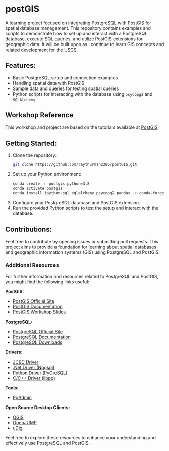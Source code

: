 # postGIS

A learning project focused on integrating PostgreSQL with PostGIS for spatial database management. This repository contains examples and scripts to demonstrate how to set up and interact with a PostgreSQL database, execute SQL queries, and utilize PostGIS extensions for geographic data. It will be built upon as I continue to learn GIS concepts and related development for the USGS.

## Features:

- Basic PostgreSQL setup and connection examples
- Handling spatial data with PostGIS
- Sample data and queries for testing spatial queries
- Python scripts for interacting with the database using `psycopg2` and `SQLAlchemy`

## Workshop Reference

This workshop and project are based on the tutorials available at [PostGIS](https://postgis.net/workshops/postgis-intro/)

## Getting Started:

1. Clone the repository:
   ```bash
   git clone https://github.com/raythurman2386/postGIS.git
   ```
2. Set up your Python environment:
   ```bash
   conda create -n postgis python=3.8
   conda activate postgis
   conda install ipython-sql sqlalchemy psycopg2 pandas -c conda-forge
   ```
3. Configure your PostgreSQL database and PostGIS extension.
4. Run the provided Python scripts to test the setup and interact with the database.

## Contributions:

Feel free to contribute by opening issues or submitting pull requests. This project aims to provide a foundation for learning about spatial databases and geographic information systems (GIS) using PostgreSQL and PostGIS.

### Additional Resources

For further information and resources related to PostgreSQL and PostGIS, you might find the following links useful:

**PostGIS:**

- [PostGIS Official Site](https://postgis.net/)
- [PostGIS Documentation](https://postgis.net/docs/)
- [PostGIS Workshop Slides](https://docs.google.com/presentation/d/1qYXdeCIymLl32uoAHvAPrp1r-hK-_4Z8InG7sHEo6vc/edit#slide=id.gd85280829a_0_248)

**PostgreSQL:**

- [PostgreSQL Official Site](https://www.postgresql.org/)
- [PostgreSQL Documentation](https://www.postgresql.org/docs/)
- [PostgreSQL Downloads](https://www.postgresql.org/download/)

**Drivers:**

- [JDBC Driver](https://jdbc.postgresql.org/)
- [.Net Driver (Npgsql)](https://www.npgsql.org/)
- [Python Driver (PyGreSQL)](http://www.pygresql.org/)
- [C/C++ Driver (libpq)](https://www.postgresql.org/docs/current/static/libpq.html)

**Tools:**

- [PgAdmin](https://www.pgadmin.org/)

**Open Source Desktop Clients:**

- [QGIS](https://qgis.org/)
- [OpenJUMP](http://openjump.org/)
- [uDig](https://udig.github.io/)

Feel free to explore these resources to enhance your understanding and effectively use PostgreSQL and PostGIS.
